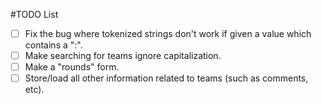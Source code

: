#TODO List
- [ ] Fix the bug where tokenized strings don't work if given a value which contains a ":".
- [ ] Make searching for teams ignore capitalization.
- [ ] Make a "rounds" form.
- [ ] Store/load all other information related to teams (such as comments, etc).
